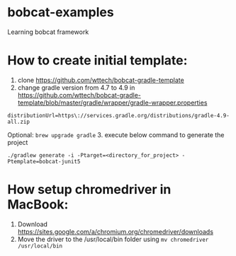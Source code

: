 # bobcat-examples
Learning bobcat framework

# How to create initial template:
1. clone https://github.com/wttech/bobcat-gradle-template
2. change gradle version from 4.7 to 4.9 in https://github.com/wttech/bobcat-gradle-template/blob/master/gradle/wrapper/gradle-wrapper.properties

`distributionUrl=https\://services.gradle.org/distributions/gradle-4.9-all.zip`

Optional:
`brew upgrade gradle`
3. execute below command to generate the project

`./gradlew generate -i -Ptarget=<directory_for_project> -Ptemplate=bobcat-junit5`



# How setup chromedriver in MacBook:

1. Download    https://sites.google.com/a/chromium.org/chromedriver/downloads
2. Move the driver to the /usr/local/bin folder using `mv chromedriver /usr/local/bin`

